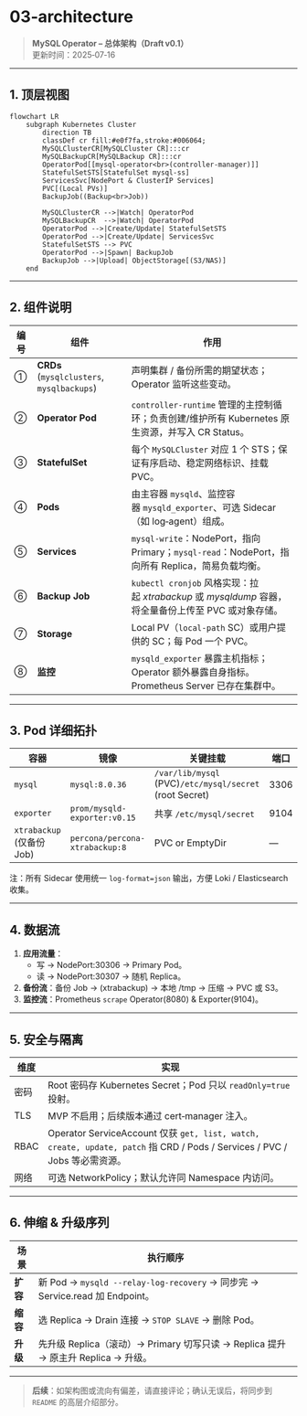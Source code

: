 # 03‑architecture

> **MySQL Operator – 总体架构（Draft v0.1）**\
> 更新时间：2025‑07‑16

---

## 1. 顶层视图

```mermaid
flowchart LR
    subgraph Kubernetes Cluster
        direction TB
        classDef cr fill:#e0f7fa,stroke:#006064;
        MySQLClusterCR[MySQLCluster CR]:::cr
        MySQLBackupCR[MySQLBackup CR]:::cr
        OperatorPod[[mysql‑operator<br>(controller‑manager)]]
        StatefulSetSTS[StatefulSet mysql-ss]
        ServicesSvc[NodePort & ClusterIP Services]
        PVC[(Local PVs)]
        BackupJob((Backup<br>Job))

        MySQLClusterCR -->|Watch| OperatorPod
        MySQLBackupCR  -->|Watch| OperatorPod
        OperatorPod -->|Create/Update| StatefulSetSTS
        OperatorPod -->|Create/Update| ServicesSvc
        StatefulSetSTS --> PVC
        OperatorPod -->|Spawn| BackupJob
        BackupJob -->|Upload| ObjectStorage[(S3/NAS)]
    end
```

---

## 2. 组件说明

| 编号 | 组件                                         | 作用                                                                           |
| -- | ------------------------------------------ | ---------------------------------------------------------------------------- |
| ①  | **CRDs** (`mysqlclusters`, `mysqlbackups`) | 声明集群 / 备份所需的期望状态；Operator 监听这些变动。                                            |
| ②  | **Operator Pod**                           | `controller-runtime` 管理的主控制循环；负责创建/维护所有 Kubernetes 原生资源，并写入 CR Status。       |
| ③  | **StatefulSet**                            | 每个 `MySQLCluster` 对应 1 个 STS；保证有序启动、稳定网络标识、挂载 PVC。                           |
| ④  | **Pods**                                   | 由主容器 `mysqld`、监控容器 `mysqld_exporter`、可选 Sidecar（如 log‑agent）组成。              |
| ⑤  | **Services**                               | `mysql-write`：NodePort，指向 Primary；`mysql-read`：NodePort，指向所有 Replica，简易负载均衡。 |
| ⑥  | **Backup Job**                             | `kubectl cronjob` 风格实现：拉起 *xtrabackup* 或 *mysqldump* 容器，将全量备份上传至 PVC 或对象存储。  |
| ⑦  | **Storage**                                | Local PV（`local-path` SC）或用户提供的 SC；每 Pod 一个 PVC。                             |
| ⑧  | **监控**                                     | `mysqld_exporter` 暴露主机指标；Operator 额外暴露自身指标。Prometheus Server 已存在集群中。         |

---

## 3. Pod 详细拓扑

| 容器                     | 镜像                             | 关键挂载                                                    | 端口   |
| ---------------------- | ------------------------------ | ------------------------------------------------------- | ---- |
| `mysql`                | `mysql:8.0.36`                 | `/var/lib/mysql` (PVC)`/etc/mysql/secret` (root Secret) | 3306 |
| `exporter`             | `prom/mysqld-exporter:v0.15`   | 共享 `/etc/mysql/secret`                                  | 9104 |
| `xtrabackup` (仅备份 Job) | `percona/percona-xtrabackup:8` | PVC or EmptyDir                                         | —    |

注：所有 Sidecar 使用统一 `log-format=json` 输出，方便 Loki / Elasticsearch 收集。

---

## 4. 数据流

1. **应用流量**：
   - 写 → NodePort:30306 → Primary Pod。
   - 读 → NodePort:30307 → 随机 Replica。
2. **备份流**：备份 Job → (xtrabackup) → 本地 /tmp → 压缩 → PVC 或 S3。
3. **监控流**：Prometheus `scrape` Operator(8080) & Exporter(9104)。

---

## 5. 安全与隔离

| 维度   | 实现                                                                                                               |
| ---- | ---------------------------------------------------------------------------------------------------------------- |
| 密码   | Root 密码存 Kubernetes Secret；Pod 只以 `readOnly=true` 投射。                                                            |
| TLS  | MVP 不启用；后续版本通过 cert‑manager 注入。                                                                                  |
| RBAC | Operator ServiceAccount 仅获 `get, list, watch, create, update, patch` 指 CRD / Pods / Services / PVC / Jobs 等必需资源。 |
| 网络   | 可选 NetworkPolicy；默认允许同 Namespace 内访问。                                                                            |

---

## 6. 伸缩 & 升级序列

| 场景     | 执行顺序                                                                   |
| ------ | ---------------------------------------------------------------------- |
| **扩容** | 新 Pod → `mysqld --relay-log-recovery` → 同步完 → Service.read 加 Endpoint。 |
| **缩容** | 选 Replica → Drain 连接 → `STOP SLAVE` → 删除 Pod。                          |
| **升级** | 先升级 Replica（滚动）→ Primary 切写只读 → Replica 提升 → 原主升 Replica → 升级。         |

---

> **后续**：如架构图或流向有偏差，请直接评论；确认无误后，将同步到 `README` 的高层介绍部分。


